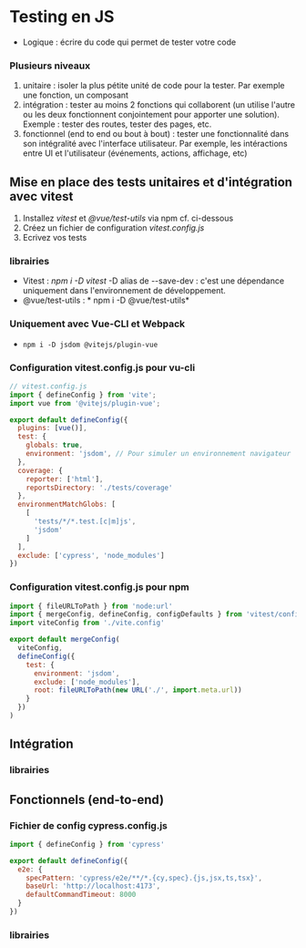 # Testing en JS

- Logique : écrire du code qui permet de tester votre code
### Plusieurs niveaux

1. unitaire : isoler la plus pétite unité de code pour la tester. Par exemple une fonction, un composant
2. intégration : tester au moins 2 fonctions qui collaborent (un utilise l'autre ou les deux fonctionnent conjointement pour apporter une solution). Exemple : tester des routes, tester des pages, etc.
3. fonctionnel (end to end ou bout à bout) : tester une fonctionnalité dans son intégralité avec l'interface utilisateur. Par exemple, les intéractions entre UI et l'utilisateur (événements, actions, affichage, etc)

## Mise en place des tests unitaires et d'intégration avec vitest

1. Installez *vitest* et *@vue/test-utils* via npm cf. ci-dessous
2. Créez un fichier de configuration *vitest.config.js*
3. Ecrivez vos tests

### librairies

- Vitest : *npm i -D vitest*
-D alias de --save-dev : c'est une dépendance uniquement dans l'environnement de développement.
- @vue/test-utils : * npm i -D @vue/test-utils*

### Uniquement avec Vue-CLI et Webpack

- `npm i -D jsdom @vitejs/plugin-vue`

### Configuration vitest.config.js pour vu-cli

```js
// vitest.config.js
import { defineConfig } from 'vite';
import vue from '@vitejs/plugin-vue';

export default defineConfig({
  plugins: [vue()],
  test: {
    globals: true,
    environment: 'jsdom', // Pour simuler un environnement navigateur
  },
  coverage: {
    reporter: ['html'],
    reportsDirectory: './tests/coverage'
  },
  environmentMatchGlobs: [
    [
      'tests/*/*.test.[c|m]js',
      'jsdom'
    ]
  ],
  exclude: ['cypress', 'node_modules']
})
```

### Configuration vitest.config.js pour npm

```js
import { fileURLToPath } from 'node:url'
import { mergeConfig, defineConfig, configDefaults } from 'vitest/config'
import viteConfig from './vite.config'

export default mergeConfig(
  viteConfig,
  defineConfig({
    test: {
      environment: 'jsdom',
      exclude: ['node_modules'],
      root: fileURLToPath(new URL('./', import.meta.url))
    }
  })
)
```
## Intégration

### librairies

## Fonctionnels (end-to-end)

### Fichier de config cypress.config.js

```js
import { defineConfig } from 'cypress'

export default defineConfig({
  e2e: {
    specPattern: 'cypress/e2e/**/*.{cy,spec}.{js,jsx,ts,tsx}',
    baseUrl: 'http://localhost:4173',
    defaultCommandTimeout: 8000
  }
})
```

### librairies